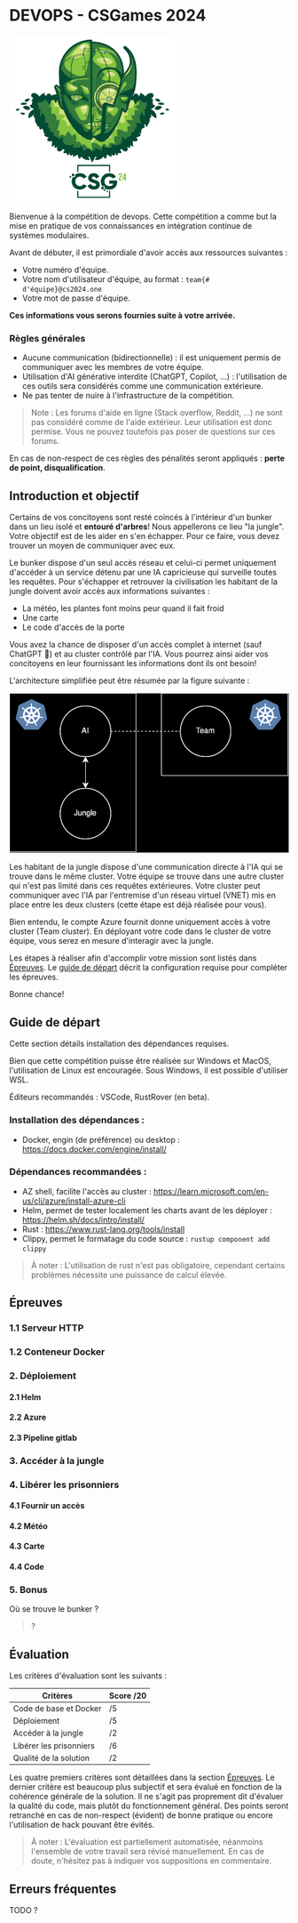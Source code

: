 # DEVOPS - CSGames 2024
<img src="assets/logo.svg" width="300">

Bienvenue à la compétition de devops. Cette compétition a comme but
la mise en pratique de vos connaissances en intégration continue de systèmes modulaires.

Avant de débuter, il est primordiale d'avoir accès aux ressources suivantes :
- Votre numéro d'équipe.
- Votre nom d'utilisateur d'équipe, au format : `team{# d'équipe}@cs2024.one`
- Votre mot de passe d'équipe.

**Ces informations vous serons fournies suite à votre arrivée.**

### Règles générales

- Aucune communication (bidirectionnelle) : il est uniquement permis de communiquer avec les membres de votre équipe.
- Utilisation d'AI générative interdite (ChatGPT, Copilot, ...) : l'utilisation de ces outils sera considérés comme une communication extérieure.
- Ne pas tenter de nuire à l'infrastructure de la compétition.

> Note : Les forums d'aide en ligne (Stack overflow, Reddit, ...) ne sont pas considéré comme de l'aide extérieur. Leur utilisation est donc permise.
> Vous ne pouvez toutefois pas poser de questions sur ces forums.

En cas de non-respect de ces règles des pénalités seront appliqués : **perte de point, disqualification**.

## Introduction et objectif
Certains de vos concitoyens sont resté coincés à l'intérieur d'un bunker dans un lieu isolé et **entouré d'arbres**! Nous appellerons ce lieu "la jungle".
Votre objectif est de les aider en s'en échapper. Pour ce faire, vous devez trouver un moyen de communiquer avec eux.

Le bunker dispose d'un seul accès réseau et celui-ci permet uniquement d'accéder à un service détenu par une IA capricieuse
qui surveille toutes les requêtes. Pour s'échapper et retrouver la civilisation les habitant de la jungle doivent avoir accès aux informations suivantes :

- La météo, les plantes font moins peur quand il fait froid
- Une carte
- Le code d'accès de la porte

Vous avez la chance de disposer d'un accès complet à internet (sauf ChatGPT 🤷) et au cluster contrôlé par l'IA.
Vous pourrez ainsi aider vos concitoyens en leur fournissant les informations dont ils ont besoin!

L'architecture simplifiée peut être résumée par la figure suivante :

![](assets/base-design.svg)

Les habitant de la jungle dispose d'une communication directe à l'IA qui se trouve dans le même cluster.
Votre équipe se trouve dans une autre cluster qui n'est pas limité dans ces requêtes extérieures.
Votre cluster peut communiquer avec l'IA par l'entremise d'un réseau virtuel (VNET) mis en place entre les deux clusters (cette étape est déjà réalisée pour vous).

Bien entendu, le compte Azure fournit donne uniquement accès à votre cluster (Team cluster).
En déployant votre code dans le cluster de votre équipe, vous serez en mesure d'interagir avec la jungle.

Les étapes à réaliser afin d'accomplir votre mission sont listés dans [Épreuves](#épreuves).
Le [guide de départ](#guide-de-départ) décrit la configuration requise pour compléter les épreuves.

Bonne chance!

## Guide de départ

Cette section détails installation des dépendances requises.

Bien que cette compétition puisse être réalisée sur Windows et MacOS, l'utilisation de Linux est encouragée.
Sous Windows, il est possible d'utiliser WSL.

Éditeurs recommandés : VSCode, RustRover (en beta).

### Installation des dépendances :
- Docker, engin (de préférence) ou desktop : https://docs.docker.com/engine/install/

### Dépendances recommandées :
- AZ shell, facilite l'accès au cluster : https://learn.microsoft.com/en-us/cli/azure/install-azure-cli
- Helm, permet de tester localement les charts avant de les déployer : https://helm.sh/docs/intro/install/
- Rust : https://www.rust-lang.org/tools/install
- Clippy, permet le formatage du code source : ``rustup component add clippy``

> À noter : L'utilisation de rust n'est pas obligatoire, cependant certains problèmes nécessite une puissance de calcul élevée.

## Épreuves

### 1.1 Serveur HTTP
### 1.2 Conteneur Docker

### 2. Déploiement
#### 2.1 Helm
#### 2.2 Azure
#### 2.3 Pipeline gitlab

### 3. Accéder à la jungle

### 4. Libérer les prisonniers
#### 4.1 Fournir un accès
#### 4.2 Météo
#### 4.3 Carte
#### 4.4 Code

### 5. Bonus

Où se trouve le bunker ?

> ?

## Évaluation

Les critères d'évaluation sont les suivants :

| Critères                | Score /20 |
|-------------------------|-----------|
| Code de base et Docker  | /5        |
| Déploiement             | /5        |
| Accéder à la jungle     | /2        |
| Libérer les prisonniers | /6        |
| Qualité de la solution  | /2        |

Les quatre premiers critères sont détaillées dans la section [Épreuves](#épreuves).
Le dernier critère est beaucoup plus subjectif et sera évalué en fonction de la cohérence générale de la solution.
Il ne s'agit pas proprement dit d'évaluer la qualité du code, mais plutôt du fonctionnement général. Des points seront retranché
en cas de non-respect (évident) de bonne pratique ou encore l'utilisation de hack pouvant être évités.

> À noter : L'évaluation est partiellement automatisée, néanmoins l'ensemble de votre travail sera révisé manuellement.
> En cas de doute, n'hésitez pas à indiquer vos suppositions en commentaire.

## Erreurs fréquentes
TODO ?
